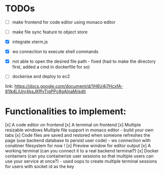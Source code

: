 # TODOs

- [ ] make frontend for code editor using monaco editor
- [ ] make file sync feature to object store

- [x] integrate xterm.js
- [x] ws connection to execute shell commands

- [x] not able to open the desired file path - fixed (had to make the directory first, added a cmd in dockerfile for so)

- [ ] dockerise and deploy to ec2

link: https://docs.google.com/document/d/1H6U4j7HcxfA-81lk4LiUnr4ksJKffyTigPPc8gAlnaM/edit

# Functionalities to implement:

[x] A code editor on frontend
[x] A terminal on frontend
[x] Multiple resizable windows
Multiple file support in monaco editor - build your own tabs
[x] Code files are saved and restored when someone refreshes the page (use backend database to persist user code) - ws connection with conatiner filesystem for now !
[x] Preview window for editor output
[x] A working terminal (can you connect it to a real backend terminal?)
[x] Docker containers (can you containerize user sessions so that multiple users can use your service at once?) - used oops to create multiple terminal sessions for users with socket id as the key
